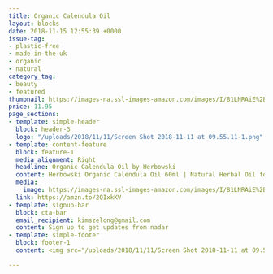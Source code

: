 ```yaml
---
title: Organic Calendula Oil
layout: blocks
date: 2018-11-15 12:55:39 +0000
issue-tag:
- plastic-free
- made-in-the-uk
- organic
- natural
category_tag:
- beauty
- featured
thumbnail: https://images-na.ssl-images-amazon.com/images/I/81LNRAiE%2BUL._SL1500_.jpg
price: 11.95
page_sections:
- template: simple-header
  block: header-3
  logo: "/uploads/2018/11/11/Screen Shot 2018-11-11 at 09.55.11-1.png"
- template: content-feature
  block: feature-1
  media_alignment: Right
  headline: Organic Calendula Oil by Herbowski
  content: Herbowski Organic Calendula Oil 60ml | Natural Herbal Oil for Healing & Beauty
  media:
    image: https://images-na.ssl-images-amazon.com/images/I/81LNRAiE%2BUL._SL1500_.jpg
  link: https://amzn.to/2QIxkKV
- template: signup-bar
  block: cta-bar
  email_recipient: kimszelong@gmail.com
  content: Sign up to get updates from nadar
- template: simple-footer
  block: footer-1
  content: <img src="/uploads/2018/11/11/Screen Shot 2018-11-11 at 09.55.11-2.png">

---
```


